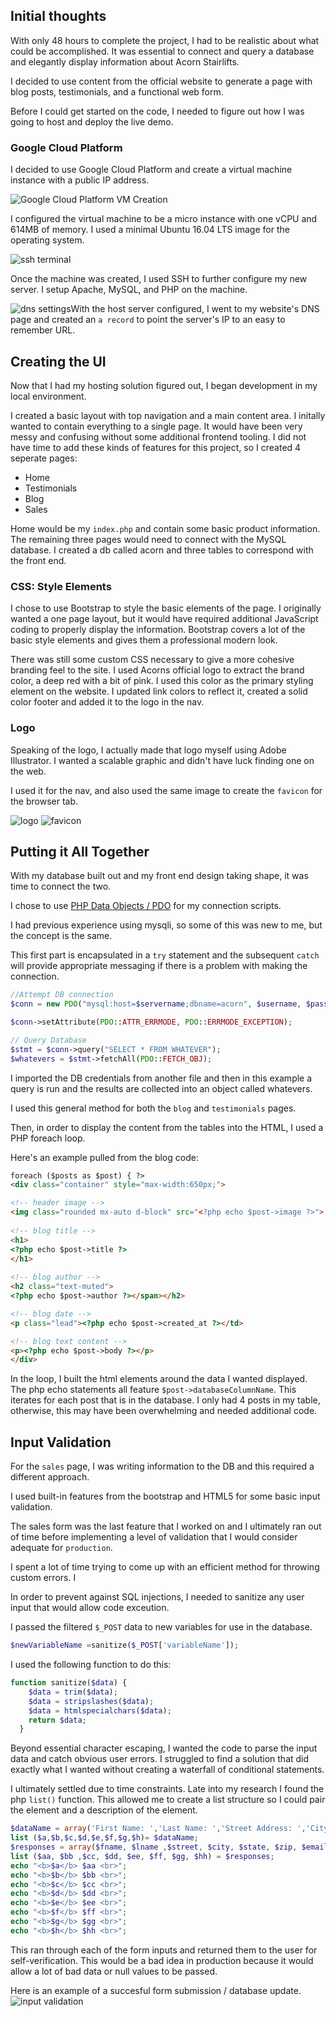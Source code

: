 ## Initial thoughts

With only 48 hours to complete the project, I had to be realistic about what could be accomplished. It was essential to connect and query a database and elegantly display information about Acorn Stairlifts.

I decided to use content from the official website to generate a page with blog posts, testimonials, and a functional web form.

Before I could get started on the code, I needed to figure out how I was going to host and deploy the live demo. 

### Google Cloud Platform

I decided to use Google Cloud Platform and create a virtual machine instance with a public IP address. 

<img src="acorn_screenshots/gcp-vm.png" alt="Google Cloud Platform VM Creation"  />

I configured the virtual machine to be a micro instance with one vCPU and 614MB of memory. I used a minimal Ubuntu 16.04 LTS image for the operating system.

![ssh terminal](acorn_screenshots/ssh.png)

Once the machine was created, I used SSH to further configure my new server. I setup Apache, MySQL, and PHP on the machine.

![dns settings](acorn_screenshots/dns.png)With the host server configured, I went to my website's DNS page and created an `a record` to point the server's IP to an easy to remember URL.



## Creating the UI 

Now that I had my hosting solution figured out, I began development in my local environment. 

I created a basic layout with top navigation and a main content area. I initally wanted to contain everything to a single page. It would have been very messy and confusing without some additional frontend tooling. I did not have time to add these kinds of features for this project, so I created 4 seperate pages:

* Home
* Testimonials
* Blog
* Sales

Home would be my `index.php` and contain some basic product information. The remaining three pages would need to connect with the MySQL database. I created a db called acorn and three tables to correspond with the front end.



### CSS: Style Elements

I chose to use Bootstrap to style the basic elements of the page. I originally wanted a one page layout, but it would have required additional JavaScript coding to properly display the information. Bootstrap covers a lot of the basic style elements and gives them a professional modern look.

There was still some custom CSS necessary to give a more cohesive branding feel to the site. I used Acorns official logo to extract the brand color, a deep red with a bit of pink. I used this color as the primary styling element on the website. I updated link colors to reflect it, created a solid color footer and added it to the logo in the nav.

### Logo
Speaking of the logo, I actually made that logo myself using Adobe Illustrator. I wanted a scalable graphic and didn't have luck finding one on the web. 

I used it for the nav, and also used the same image to create the `favicon` for the browser tab.  

<img src="acorn_screenshots/icon-logo.png" alt="logo" />

<img src="acorn_screenshots/favicon.png" alt="favicon" />

## Putting it All Together
With my database built out and my front end design taking shape, it was time to connect the two.

I chose to use  [PHP Data Objects / PDO](https://www.php.net/manual/en/book.pdo.php) for my connection scripts. 

I had previous experience using mysqli, so some of this was new to me, but the concept is the same.

This first part is encapsulated in a `try` statement and the subsequent `catch` will provide appropriate messaging if there is a problem with making the connection. 

```PHP
//Attempt DB connection
$conn = new PDO("mysql:host=$servername;dbname=acorn", $username, $password);

$conn->setAttribute(PDO::ATTR_ERRMODE, PDO::ERRMODE_EXCEPTION);

// Query Database
$stmt = $conn->query("SELECT * FROM WHATEVER");
$whatevers = $stmt->fetchAll(PDO::FETCH_OBJ);
```

I imported the DB credentials from another file and then in this example a query is run and the results are collected into an object called whatevers.

I used this general method for both the `blog` and `testimonials` pages.

Then, in order to display the content from the tables into the HTML, I used a PHP foreach loop. 

Here's an example pulled from the blog code:
```HTML
foreach ($posts as $post) { ?>
<div class="container" style="max-width:650px;">

<!-- header image -->
<img class="rounded mx-auto d-block" src="<?php echo $post->image ?>">
       
<!-- blog title -->
<h1>
<?php echo $post->title ?> 
</h1>
        
<!-- blog author -->
<h2 class="text-muted">
<?php echo $post->author ?></span></h2>

<!-- blog date -->
<p class="lead"><?php echo $post->created_at ?></td>

<!-- blog text content -->
<p><?php echo $post->body ?></p>
</div>
```

In the loop, I built the html elements around the data I wanted displayed. The php echo statements all feature `$post->databaseColumnName`. This iterates for each post that is in the database. I only had 4 posts in my table, otherwise, this may have been overwhelming and needed additional code.

## Input Validation
For the `sales` page, I was writing information to the DB and this required a different approach. 

I used built-in features from the bootstrap and HTML5 for some basic input validation. 

The sales form was the last feature that I worked on and I ultimately ran out of time before implementing a level of validation that I would consider adequate for `production`. 

I spent a lot of time trying to come up with an efficient method for throwing custom errors. I

In order to prevent against SQL injections, I needed to sanitize any user input that would allow code exceution. 

I passed the filtered `$_POST` data to new variables for use in the database.

```PHP
$newVariableName =sanitize($_POST['variableName']);
```

I used the following function to do this:
```PHP
function sanitize($data) {
    $data = trim($data);
    $data = stripslashes($data);
    $data = htmlspecialchars($data);
    return $data;
  }
  ```

Beyond essential character escaping, I wanted the code to parse the input data and catch obvious user errors. I struggled to find a solution that did exactly what I wanted without creating a waterfall of conditional statements.

I ultimately settled due to time constraints. Late into my research I found the php `list()` function. This allowed me to create a list structure so I could pair the element and a description of the element. 

```PHP
$dataName = array('First Name: ','Last Name: ','Street Address: ','City: ','State: ','Zip: ','E-Mail: ','Number of Stairs: ');
list ($a,$b,$c,$d,$e,$f,$g,$h)= $dataName;
$responses = array($fname, $lname ,$street, $city, $state, $zip, $email, $stairs);
list ($aa, $bb ,$cc, $dd, $ee, $ff, $gg, $hh) = $responses;
echo "<b>$a</b> $aa <br>";
echo "<b>$b</b> $bb <br>";
echo "<b>$c</b> $cc <br>";
echo "<b>$d</b> $dd <br>";
echo "<b>$e</b> $ee <br>";
echo "<b>$f</b> $ff <br>";
echo "<b>$g</b> $gg <br>";
echo "<b>$h</b> $hh <br>";
```

This ran through each of the form inputs and returned them to the user for self-verification. This would be a bad idea in production because it would allow a lot of bad data or null values to be passed. 


Here is an example of a succesful form submission / database update.
<img src="acorn_screenshots/input.png" alt="input validation" />